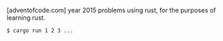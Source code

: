 [adventofcode.com] year 2015 problems using rust, for the purposes of learning rust.

```
$ cargo run 1 2 3 ...
```
